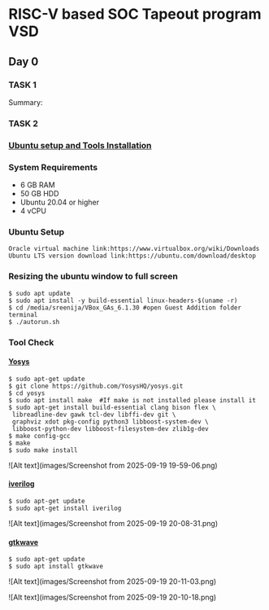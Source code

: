 # RISC-V based SOC Tapeout program VSD

## Day 0
### TASK 1
Summary: 

### TASK 2
### <ins>Ubuntu setup and Tools Installation</ins>

### **System Requirements**
- 6 GB RAM
- 50 GB HDD
- Ubuntu 20.04 or higher
- 4 vCPU

### Ubuntu Setup
```
Oracle virtual machine link:https://www.virtualbox.org/wiki/Downloads
Ubuntu LTS version download link:https://ubuntu.com/download/desktop
```

### Resizing the ubuntu window to full screen
```
$ sudo apt update 
$ sudo apt install -y build-essential linux-headers-$(uname -r)
$ cd /media/sreenija/VBox_GAs_6.1.30 #open Guest Addition folder terminal
$ ./autorun.sh
```

### Tool Check
#### <ins>**Yosys**</ins>
```
$ sudo apt-get update
$ git clone https://github.com/YosysHQ/yosys.git
$ cd yosys
$ sudo apt install make  #If make is not installed please install it
$ sudo apt-get install build-essential clang bison flex \
 libreadline-dev gawk tcl-dev libffi-dev git \
 graphviz xdot pkg-config python3 libboost-system-dev \
 libboost-python-dev libboost-filesystem-dev zlib1g-dev
$ make config-gcc
$ make
$ sudo make install
```
![Alt text](images/Screenshot from 2025-09-19 19-59-06.png)


#### <ins>iverilog</ins>
```
$ sudo apt-get update
$ sudo apt-get install iverilog
```
![Alt text](images/Screenshot from 2025-09-19 20-08-31.png)

#### <ins>gtkwave</ins>
```
$ sudo apt-get update
$ sudo apt install gtkwave
```
![Alt text](images/Screenshot from 2025-09-19 20-11-03.png)

![Alt text](images/Screenshot from 2025-09-19 20-10-18.png)









